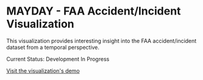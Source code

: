 MAYDAY - FAA Accident/Incident Visualization
======================

This visualization provides interesting insight into the FAA accident/incident dataset from a temporal perspective.

Current Status: Development In Progress

[Visit the visualization's demo](http://maydayviz.azurewebsites.net/1980-visualization)